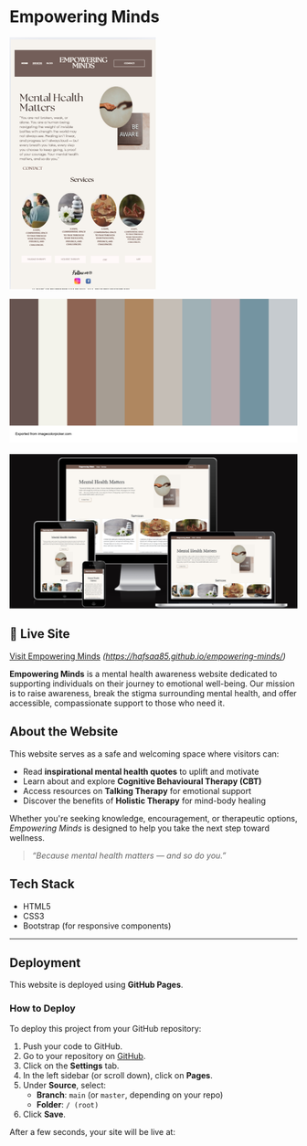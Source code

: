 # Empowering Minds

[![Wireframe Preview](assets/images/wireframe.png)](https://www.figma.com/file/your-wireframe-link)

![Alt text](assets/images/Palette.png)

![Alt text](assets/images/allscreens.png)

## 🔗 Live Site

[Visit Empowering Minds](#) *(https://hafsaa85.github.io/empowering-minds/)*

**Empowering Minds** is a mental health awareness website dedicated to supporting individuals on their journey to emotional well-being. Our mission is to raise awareness, break the stigma surrounding mental health, and offer accessible, compassionate support to those who need it.

## About the Website

This website serves as a safe and welcoming space where visitors can:

- Read **inspirational mental health quotes** to uplift and motivate
- Learn about and explore **Cognitive Behavioural Therapy (CBT)**
- Access resources on **Talking Therapy** for emotional support
- Discover the benefits of **Holistic Therapy** for mind-body healing

Whether you're seeking knowledge, encouragement, or therapeutic options, *Empowering Minds* is designed to help you take the next step toward wellness.

> _“Because mental health matters — and so do you.”_

## Tech Stack

- HTML5  
- CSS3  
- Bootstrap (for responsive components)

---


## Deployment

This website is deployed using **GitHub Pages**.

### How to Deploy

To deploy this project from your GitHub repository:

1. Push your code to GitHub.
2. Go to your repository on [GitHub](https://github.com).
3. Click on the **Settings** tab.
4. In the left sidebar (or scroll down), click on **Pages**.
5. Under **Source**, select:
   - **Branch**: `main` (or `master`, depending on your repo)
   - **Folder**: `/ (root)`
6. Click **Save**.

After a few seconds, your site will be live at:




